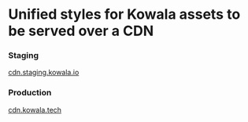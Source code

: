 # Unified styles for Kowala assets to be served over a CDN

### Staging

[cdn.staging.kowala.io]()

### Production

[cdn.kowala.tech]()
